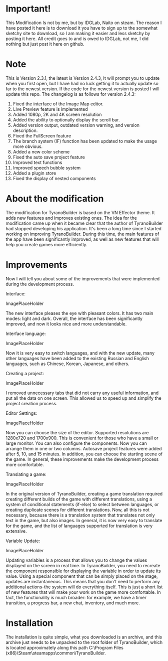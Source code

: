# Important!
This Modification Is not by me, but by IDGLab, Naito on steam.
The reason I have posted it here is to download it you have to sign up to the somewhat sketchy site to download, so I am making it easier and less sketchy by posting it here. All credit goes to and is owed to IDGLab, not me, I did nothing but just post it here on github.

# Note
This is Version 2.3.1, the latest is Version 2.4.3, It will prompt you to update when you first open, but I have had no luck getting it to actually update so far to the newest version. If the code for the newest version is posted I will update this repo. The changelog is as follows for version 2.4.3:
1. Fixed the interface of the Image Map editor. 
2. Live Preview feature is implemented 
3. Added 1080p, 2K and 4K screen resolution 
4. Added the ability to optionally display the scroll bar. 
5. Added version output, outdated version warning, and version description. 
6. Fixed the FullScreen feature 
7. The branch system (IF) function has been updated to make the usage more obvious.  
8. Added a new color scheme 
9. Fixed the auto save project feature
10. Improved text functions 
11. Improved speech bubble system 
12. Added a plugin store 
13. Fixed the display of nested components

# About the modification
The modification for TyranoBuilder is based on the VN Effector theme. It adds new features and improves existing ones.
The idea for the modification came up when it became clear that the author of TyranoBuilder had stopped developing his application.
It's been a long time since I started working on improving TyranoBuilder. During this time, the main features of the app have been significantly improved, as well as new features that will help you create games more efficiently.

# Improvements
Now I will tell you about some of the improvements that were implemented during the development process.

Interface:

ImagePlaceHolder

The new interface pleases the eye with pleasant colors. It has two main modes: light and dark.
Overall, the interface has been significantly improved, and now it looks nice and more understandable.

Interface language:

ImagePlaceHolder

Now it is very easy to switch languages, and with the new update, many other languages have been added to the existing Russian and English languages, such as Chinese, Korean, Japanese, and others.

Creating a project:

ImagePlaceHolder

I removed unnecessary tabs that did not carry any useful information, and put all the data on one screen. This allowed us to speed up and simplify the project creation process.

Editor Settings:

ImagePlaceHolder

Now you can choose the size of the editor. Supported resolutions are 1280x720 and 1700x900. This is convenient for those who have a small or large monitor.
You can also configure the components. Now you can arrange them in one or two columns.
Autosave project features were added after 5, 10, and 15 minutes. In addition, you can choose the starting scene of the game.
In general, these improvements make the development process more comfortable.

Translating a game:

ImagePlaceHolder

In the original version of TyranoBuilder, creating a game translation required creating different builds of the game with different translations, using a system of conditional statements (if-else) to select between languages, or creating duplicate scenes for different translations. 
Now, all this is not necessary, because there is a translation system that translates not only text in the game, but also images. In general, it is now very easy to translate for the game, and the list of languages supported for translation is very extensive.

Variable Update:

ImagePlaceHolder

Updating variables is a process that allows you to change the values displayed on the screen in real time. In TyranoBuilder, you need to recreate the component responsible for displaying the variable in order to update its value. 
Using a special component that can be simply placed on the stage, updates are instantaneous. This means that you don't need to perform any additional actions-the system will do everything itself.
This is just a short list of new features that will make your work on the game more comfortable. In fact, the functionality is much broader: for example, we have a timer transition, a progress bar, a new chat, inventory, and much more.

# Installation
The installation is quite simple, what you downloaded is an archive, and this archive just needs to be unpacked to the root folder of TyranoBuilder, which is located approximately along this path C:\Program Files (x86)\Steam\steamapps\common\TyranoBuilder.

